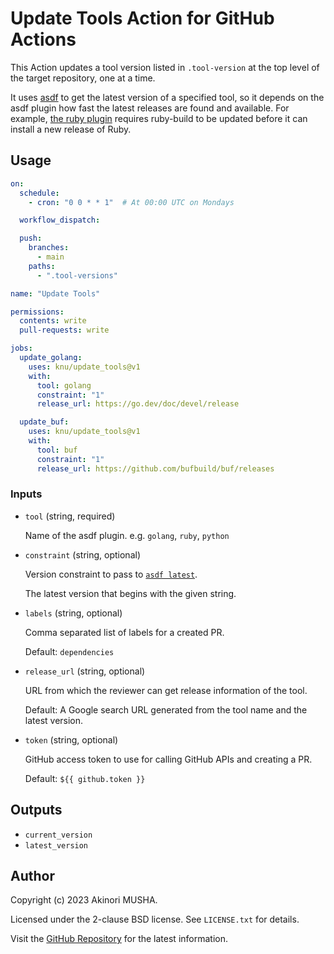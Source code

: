 # Update Tools Action for GitHub Actions

This Action updates a tool version listed in `.tool-version` at the top level of the target repository, one at a time.

It uses [asdf](https://asdf-vm.com/) to get the latest version of a specified tool, so it depends on the asdf plugin how fast the latest releases are found and available.  For example, [the ruby plugin](https://github.com/asdf-vm/asdf-ruby) requires ruby-build to be updated before it can install a new release of Ruby.

## Usage

``` yaml
on:
  schedule:
    - cron: "0 0 * * 1"  # At 00:00 UTC on Mondays

  workflow_dispatch:

  push:
    branches:
      - main
    paths:
      - ".tool-versions"

name: "Update Tools"

permissions:
  contents: write
  pull-requests: write

jobs:
  update_golang:
    uses: knu/update_tools@v1
    with:
      tool: golang
      constraint: "1"
      release_url: https://go.dev/doc/devel/release

  update_buf:
    uses: knu/update_tools@v1
    with:
      tool: buf
      constraint: "1"
      release_url: https://github.com/bufbuild/buf/releases
```

### Inputs

- `tool` (string, required)

  Name of the asdf plugin.  e.g. `golang`, `ruby`, `python`

- `constraint` (string, optional)

  Version constraint to pass to [`asdf latest`](https://asdf-vm.com/manage/versions.html#show-latest-stable-version).

  The latest version that begins with the given string.

- `labels` (string, optional)

  Comma separated list of labels for a created PR.

  Default: `dependencies`

- `release_url` (string, optional)

  URL from which the reviewer can get release information of the tool.

  Default: A Google search URL generated from the tool name and the latest version.

- `token` (string, optional)

  GitHub access token to use for calling GitHub APIs and creating a PR.

  Default: `${{ github.token }}`

## Outputs

- `current_version`
- `latest_version`

## Author

Copyright (c) 2023 Akinori MUSHA.

Licensed under the 2-clause BSD license.  See `LICENSE.txt` for details.

Visit the [GitHub Repository](https://github.com/knu/update-tools) for the latest information.
